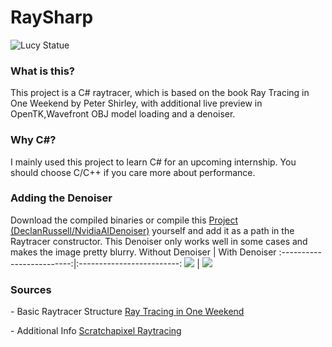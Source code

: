 # RaySharp

![Lucy Statue](https://raw.githubusercontent.com/sprunq/Raytracer/main/Pictures/lucy.png?token=AMNAZ72UMYDAMOVD6RXBFT3BHUWPS "Random Scene")

### What is this?

This project is a C# raytracer, which is based on the book Ray Tracing in One Weekend by Peter Shirley, with additional live preview in OpenTK,Wavefront OBJ model loading and a denoiser.

### Why C#?

I mainly used this project to learn C# for an upcoming internship. You should choose C/C++ if you care more about performance.

### Adding the Denoiser

Download the compiled binaries or compile this [Project (DeclanRussell/NvidiaAIDenoiser)](https://github.com/DeclanRussell/NvidiaAIDenoiser) yourself and add it as a path in the Raytracer constructor.
This Denoiser only works well in some cases and makes the image pretty blurry.
Without Denoiser | With Denoiser
:-------------------------:|:-------------------------:
![](https://raw.githubusercontent.com/sprunq/Raytracer/main/Pictures/Denoise%20Example/without.png?token=AMNAZ75MFCFGEZ345QNMY53BHUZJG) | ![](https://raw.githubusercontent.com/sprunq/Raytracer/main/Pictures/Denoise%20Example/with.png?token=AMNAZ75DS4K6KC7PW442MHDBHUZV2)

### Sources

\- Basic Raytracer Structure [Ray Tracing in One Weekend](https://raytracing.github.io/books/RayTracingInOneWeekend.html)

\- Additional Info [Scratchapixel Raytracing](https://www.scratchapixel.com/lessons/3d-basic-rendering/introduction-to-ray-tracing)
